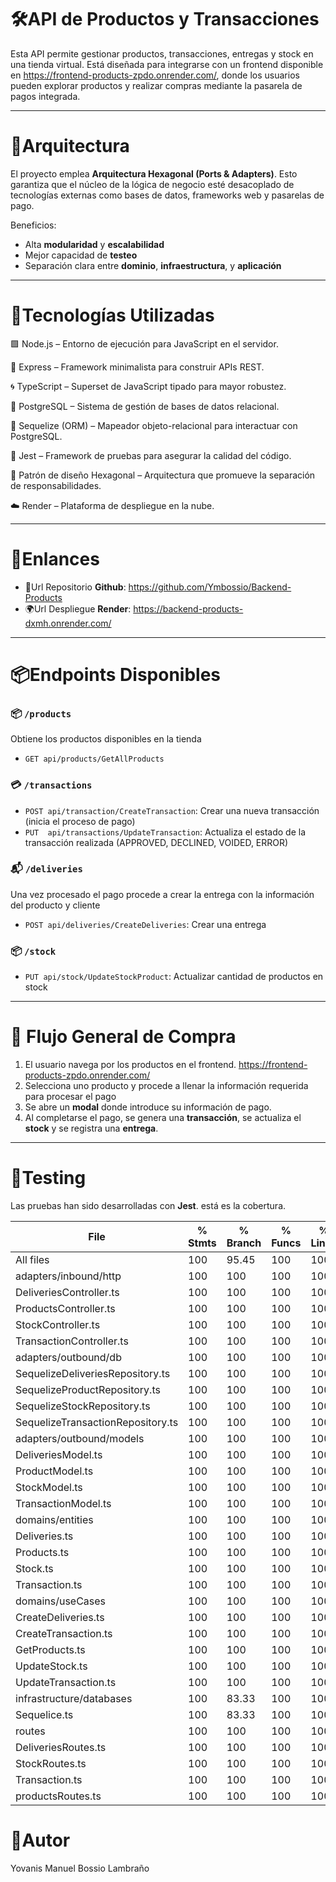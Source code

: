 # 🛠️API de Productos y Transacciones

Esta API permite gestionar productos, transacciones, entregas y stock en una tienda virtual. Está diseñada para integrarse con un frontend disponible en https://frontend-products-zpdo.onrender.com/, 
donde los usuarios pueden explorar productos y realizar compras mediante la pasarela de pagos integrada.

---
# 🧩Arquitectura

El proyecto emplea **Arquitectura Hexagonal (Ports & Adapters)**. Esto garantiza que el núcleo de la lógica de negocio esté desacoplado de tecnologías externas como bases de datos, frameworks web y pasarelas de pago.

Beneficios:
- Alta **modularidad** y **escalabilidad**
- Mejor capacidad de **testeo**
- Separación clara entre **dominio**, **infraestructura**, y **aplicación**

---

# 🚀Tecnologías Utilizadas

🟩 Node.js – Entorno de ejecución para JavaScript en el servidor.

🚂 Express – Framework minimalista para construir APIs REST.

🌀 TypeScript – Superset de JavaScript tipado para mayor robustez.

🐘 PostgreSQL – Sistema de gestión de bases de datos relacional.

🧬 Sequelize (ORM) – Mapeador objeto-relacional para interactuar con PostgreSQL.

🧪 Jest – Framework de pruebas para asegurar la calidad del código.

🧱 Patrón de diseño Hexagonal – Arquitectura que promueve la separación de responsabilidades.

☁️ Render – Plataforma de despliegue en la nube.

---

# 🔗Enlances

- 🐙Url Repositorio **Github**: https://github.com/Ymbossio/Backend-Products
- 🌍Url Despliegue **Render**: https://backend-products-dxmh.onrender.com/ 

---

# 📦Endpoints Disponibles

### 📦 `/products`
Obtiene los productos disponibles en la tienda
- `GET api/products/GetAllProducts`

### 💳 `/transactions`
- `POST api/transaction/CreateTransaction`: Crear una nueva transacción (inicia el proceso de pago)
- `PUT  api/transactions/UpdateTransaction`: Actualiza el estado de la transacción realizada (APPROVED, DECLINED, VOIDED, ERROR)

### 📬 `/deliveries`
Una vez procesado el pago procede a crear la entrega con la información del producto y cliente
- `POST api/deliveries/CreateDeliveries`: Crear una entrega

### 📦 `/stock`
- `PUT api/stock/UpdateStockProduct`: Actualizar cantidad de productos en stock
---

# 🛒 Flujo General de Compra

1. El usuario navega por los productos en el frontend. https://frontend-products-zpdo.onrender.com/
2. Selecciona uno producto y procede a llenar la información requerida para procesar el pago
3. Se abre un **modal** donde introduce su información de pago.
4. Al completarse el pago, se genera una **transacción**, se actualiza el **stock** y se registra una **entrega**.

---


# 🧪Testing
Las pruebas han sido desarrolladas con **Jest**. está es la cobertura.

File                                | % Stmts | % Branch | % Funcs | % Lines |
------------------------------------|---------|----------|---------|---------|
All files                           |     100 |    95.45 |     100 |     100 |                   
 adapters/inbound/http              |     100 |      100 |     100 |     100 |                   
  DeliveriesController.ts           |     100 |      100 |     100 |     100 |                   
  ProductsController.ts             |     100 |      100 |     100 |     100 |                   
  StockController.ts                |     100 |      100 |     100 |     100 |                  
  TransactionController.ts          |     100 |      100 |     100 |     100 |                  
 adapters/outbound/db               |     100 |      100 |     100 |     100 |                  
  SequelizeDeliveriesRepository.ts  |     100 |      100 |     100 |     100 |                  
  SequelizeProductRepository.ts     |     100 |      100 |     100 |     100 |                  
  SequelizeStockRepository.ts       |     100 |      100 |     100 |     100 |                  
  SequelizeTransactionRepository.ts |     100 |      100 |     100 |     100 |                  
 adapters/outbound/models           |     100 |      100 |     100 |     100 |                  
  DeliveriesModel.ts                |     100 |      100 |     100 |     100 |                  
  ProductModel.ts                   |     100 |      100 |     100 |     100 |                  
  StockModel.ts                     |     100 |      100 |     100 |     100 |                  
  TransactionModel.ts               |     100 |      100 |     100 |     100 |                  
 domains/entities                   |     100 |      100 |     100 |     100 |                  
  Deliveries.ts                     |     100 |      100 |     100 |     100 |                  
  Products.ts                       |     100 |      100 |     100 |     100 |                  
  Stock.ts                          |     100 |      100 |     100 |     100 |                  
  Transaction.ts                    |     100 |      100 |     100 |     100 |                  
 domains/useCases                   |     100 |      100 |     100 |     100 |                  
  CreateDeliveries.ts               |     100 |      100 |     100 |     100 |                  
  CreateTransaction.ts              |     100 |      100 |     100 |     100 |                  
  GetProducts.ts                    |     100 |      100 |     100 |     100 |                  
  UpdateStock.ts                    |     100 |      100 |     100 |     100 |                  
  UpdateTransaction.ts              |     100 |      100 |     100 |     100 |                  
 infrastructure/databases           |     100 |    83.33 |     100 |     100 |                  
  Sequelice.ts                      |     100 |    83.33 |     100 |     100 |              
 routes                             |     100 |      100 |     100 |     100 |                  
  DeliveriesRoutes.ts               |     100 |      100 |     100 |     100 |                  
  StockRoutes.ts                    |     100 |      100 |     100 |     100 |                  
  Transaction.ts                    |     100 |      100 |     100 |     100 |                  
  productsRoutes.ts                 |     100 |      100 |     100 |     100 |     

  # 👤Autor
  Yovanis Manuel Bossio Lambraño
